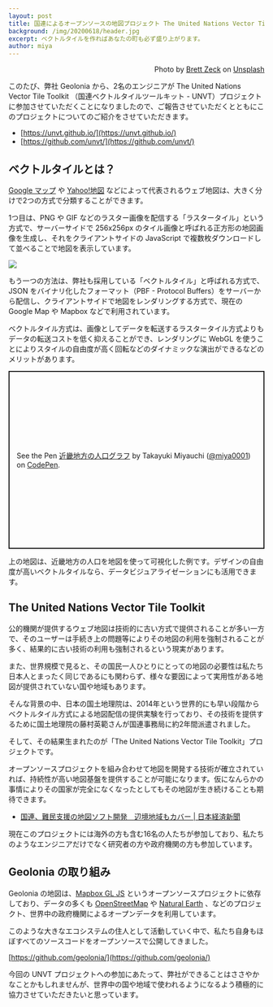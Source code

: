 ```yaml
---
layout: post
title: 国連によるオープンソースの地図プロジェクト The United Nations Vector Tile Toolkit のご紹介
background: /img/20200618/header.jpg
excerpt: ベクトルタイルを作ればあなたの町も必ず盛り上がります。
author: miya
---
```


<p style="text-align: right;">Photo by <a href="https://unsplash.com/@iambrettzeck">Brett Zeck</a> on <a href="https://unsplash.com/">Unsplash</a></p>

このたび、弊社 Geolonia から、2名のエンジニアが The United Nations Vector Tile Toolkit （国連ベクトルタイルツールキット - UNVT）プロジェクトに参加させていただくことになりましたので、ご報告させていただくとともにこのプロジェクトについてのご紹介をさせていただきます。

* [https://unvt.github.io/](https://unvt.github.io/)
* [https://github.com/unvt/](https://github.com/unvt/)

## ベクトルタイルとは？

[Google マップ](https://www.google.co.jp/maps/?hl=ja) や [Yahoo!地図](https://map.yahoo.co.jp/) などによって代表されるウェブ地図は、大きく分けで2つの方式で分類することができます。

1つ目は、PNG や GIF などのラスター画像を配信する「ラスタータイル」という方式で、サーバーサイドで 256x256px のタイル画像と呼ばれる正方形の地図画像を生成し、それをクライアントサイドの JavaScript で複数枚ダウンロードして並べることで地図を表示しています。

![](https://www.evernote.com/l/ABV8ewDRW2hOXbETxm8G6UZar_dSNR4LgjIB/image.png)

もう一つの方法は、弊社も採用している「ベクトルタイル」と呼ばれる方式で、JSON をバイナリ化したフォーマット（PBF - Protocol Buffers）をサーバーから配信し、クライアントサイドで地図をレンダリングする方式で、現在の Google Map や Mapbox などで利用されています。

ベクトルタイル方式は、画像としてデータを転送するラスタータイル方式よりもデータの転送コストを低く抑えることができ、レンダリングに WebGL を使うことによりスタイルの自由度が高く回転などのダイナミックな演出ができるなどのメリットがあります。

<div class="codepen" data-height="350" data-theme-id="light" data-default-tab="result" data-user="miya0001" data-slug-hash="RwrGzVw" style="height: 350px; box-sizing: border-box; display: flex; align-items: center; justify-content: center; border: 2px solid; margin: 1em 0; padding: 1em;" data-pen-title="近畿地方の人口グラフ">
  <span>See the Pen <a href="https://codepen.io/miya0001/pen/RwrGzVw">
  近畿地方の人口グラフ</a> by Takayuki Miyauchi (<a href="https://codepen.io/miya0001">@miya0001</a>)
  on <a href="https://codepen.io">CodePen</a>.</span>
</div>
<script async src="https://static.codepen.io/assets/embed/ei.js"></script>

上の地図は、近畿地方の人口を地図を使って可視化した例です。デザインの自由度が高いベクトルタイルなら、データビジュアライゼーションにも活用できます。

## The United Nations Vector Tile Toolkit

公的機関が提供するウェブ地図は技術的に古い方式で提供されることが多い一方で、そのユーザーは手続き上の問題等によりその地図の利用を強制されることが多く、結果的に古い技術の利用も強制されるという現実があります。

また、世界規模で見ると、その国民一人ひとりにとっての地図の必要性は私たち日本人とまったく同じであるにも関わらず、様々な要因によって実用性がある地図が提供されていない国や地域もあります。

そんな背景の中、日本の国土地理院は、2014年という世界的にも早い段階からベクトルタイル方式による地図配信の提供実験を行っており、その技術を提供するために国土地理院の藤村英範さんが国連事務局に約2年間派遣されました。

そして、その結果生まれたのが「The United Nations Vector Tile Toolkit」プロジェクトです。

オープンソースプロジェクトを組み合わせて地図を開発する技術が確立されていれば、持続性が高い地図基盤を提供することが可能になります。仮になんらかの事情によりその国家が完全になくなったとしてもその地図が生き続けることも期待できます。

* [国連、難民支援の地図ソフト開発　辺境地域もカバー \| 日本経済新聞](https://www.nikkei.com/article/DGXMZO48701260Z10C19A8MM0000/)

現在このプロジェクトには海外の方も含む16名の人たちが参加しており、私たちのようなエンジニアだけでなく研究者の方や政府機関の方も参加しています。

## Geolonia の取り組み

Geolonia の地図は、[Mapbox GL JS](https://github.com/mapbox/mapbox-gl-js) というオープンソースプロジェクトに依存しており、データの多くも [OpenStreetMap](https://www.openstreetmap.org/) や [Natural Earth](https://www.naturalearthdata.com/) 、などのプロジェクト、世界中の政府機関によるオープンデータを利用しています。

このような大きなエコシステムの住人として活動していく中で、私たち自身もほぼすべてのソースコードをオープンソースで公開してきました。

[https://github.com/geolonia/](https://github.com/geolonia/)

今回の UNVT プロジェクトへの参加にあたって、弊社ができることはささやかなことかもしれませんが、世界中の国や地域で使われるようになるよう積極的に協力させていただきたいと思っています。
